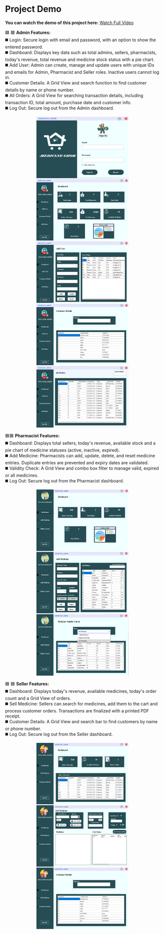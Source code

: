 # Project Demo
**You can watch the demo of this project here:** [Watch Full Video](https://drive.google.com/file/d/1XbAV3JI_nJJ-5d7jLqzCOZO9aUu-dq1q/view?usp=drive_link)


🟦 🟦 **Admin Features:** <br>
◼️ Login: Secure login with email and password, with an option to show the entered password. <br>
◼️ Dashboard: Displays key data such as total admins, sellers, pharmacists, today's revenue, total revenue and medicine stock status with a pie chart. <br>
◼️ Add User: Admin can create, manage and update users with unique IDs and emails for Admin, Pharmacist and Seller roles. Inactive users cannot log in. <br>
◼️ Customer Details: A Grid View and search function to find customer details by name or phone number. <br>
◼️ All Orders: A Grid View for searching transaction details, including transaction ID, total amount, purchase date and customer info. <br>
◼️ Log Out: Secure log out from the Admin dashboard. <br>


<p align="center">
  <img src="https://github.com/Iffti-Hasan/Pharmacy-Management-System-MedicineGhor---C---.NET/blob/24d51e1493184bfee84f2394fa13d72e704eff42/MedicineGhor_userInterface/logIn_interface.png" alt="Login Interface" width="300" height="200" />
  <img src="https://github.com/Iffti-Hasan/Pharmacy-Management-System-MedicineGhor---C---.NET/blob/24d51e1493184bfee84f2394fa13d72e704eff42/MedicineGhor_userInterface/admin_dashboard.png" alt="Admin Dashboard" width="300" height="200" />
  <img src="https://github.com/Iffti-Hasan/Pharmacy-Management-System-MedicineGhor---C---.NET/blob/24d51e1493184bfee84f2394fa13d72e704eff42/MedicineGhor_userInterface/admin_addUser.png" alt="Admin Add User" width="300" height="200" />
  <img src="https://github.com/Iffti-Hasan/Pharmacy-Management-System-MedicineGhor---C---.NET/blob/93d49deeb88c20beb4a7ab0ca5548b12b2e10610/MedicineGhor_userInterface/admin_customerDetails.png" alt="Admin Customer Details" width="300" height="200" />
  <img src="https://github.com/Iffti-Hasan/Pharmacy-Management-System-MedicineGhor---C---.NET/blob/93d49deeb88c20beb4a7ab0ca5548b12b2e10610/MedicineGhor_userInterface/admin_allOrders.png" alt="Admin All Order" width="300" height="200" />
</p> 


🟦🟦 **Pharmacist Features:** <br>
◼️ Dashboard: Displays total sellers, today's revenue, available stock and a pie chart of medicine statuses (active, inactive, expired). <br>
◼️ Add Medicine: Pharmacists can add, update, delete, and reset medicine entries. Duplicate entries are prevented and expiry dates are validated. <br>
◼️ Validity Check: A Grid View and combo box filter to manage valid, expired or all medicines. <br>
◼️ Log Out: Secure log out from the Pharmacist dashboard. <br>

<p align="center">
  <img src="https://github.com/Iffti-Hasan/Pharmacy-Management-System-MedicineGhor---C---.NET/blob/a21b64a1d46234ae51989c5ef6204e7ff5556046/MedicineGhor_userInterface/pharmacist_dashboard.png" alt="Pharmacist Dashboard" width="300" height="200" />
  <img src="https://github.com/Iffti-Hasan/Pharmacy-Management-System-MedicineGhor---C---.NET/blob/a21b64a1d46234ae51989c5ef6204e7ff5556046/MedicineGhor_userInterface/pharmacist_addMedicine.png" alt="Pharmacist Add Medicine" width="300" height="200" />
  <img src="https://github.com/Iffti-Hasan/Pharmacy-Management-System-MedicineGhor---C---.NET/blob/a21b64a1d46234ae51989c5ef6204e7ff5556046/MedicineGhor_userInterface/pharmacist_validityCheck.png" alt="Pharmacist Validity Check" width="300" height="200" />
</p> 


🟦 🟦 **Seller Features:** <br>
◼️ Dashboard: Displays today's revenue, available medicines, today's order count and a Grid View of orders. <br>
◼️ Sell Medicine: Sellers can search for medicines, add them to the cart and process customer orders. Transactions are finalized with a printed PDF receipt. <br>
◼️ Customer Details: A Grid View and search bar to find customers by name or phone number. <br>
◼️ Log Out: Secure log out from the Seller dashboard.<br>

<p align="center">
  <img src="https://github.com/Iffti-Hasan/Pharmacy-Management-System-MedicineGhor---C---.NET/blob/a21b64a1d46234ae51989c5ef6204e7ff5556046/MedicineGhor_userInterface/seller_dashboard.png" alt="Seller Dashboard" width="300" height="200" />
  <img src="https://github.com/Iffti-Hasan/Pharmacy-Management-System-MedicineGhor---C---.NET/blob/a21b64a1d46234ae51989c5ef6204e7ff5556046/MedicineGhor_userInterface/Seller_sellMedicine.png" alt="Seller Sell Medicine" width="300" height="200" />
  <img src="https://github.com/Iffti-Hasan/Pharmacy-Management-System-MedicineGhor---C---.NET/blob/a21b64a1d46234ae51989c5ef6204e7ff5556046/MedicineGhor_userInterface/seller_customerDetails.png" alt="Seller Customer Details" width="300" height="200" />
</p>



